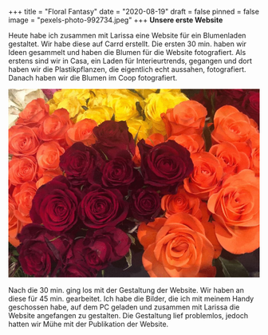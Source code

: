 +++
title = "Floral Fantasy"
date = "2020-08-19"
draft = false
pinned = false
image = "pexels-photo-992734.jpeg"
+++
**Unsere erste Website**

Heute habe ich zusammen mit Larissa eine Website für ein Blumenladen gestaltet. Wir habe diese auf Carrd erstellt. Die ersten 30 min. haben wir Ideen gesammelt und haben die Blumen für die Website fotografiert. Als erstens sind wir in Casa, ein Laden für Interieurtrends, gegangen und dort haben wir die Plastikpflanzen, die eigentlich echt aussahen, fotografiert. Danach haben wir die Blumen im Coop fotografiert.

![](microsoftteams-image-0000.jpg)

Nach die 30 min. ging los mit der Gestaltung der Website. Wir haben an diese für 45 min. gearbeitet. Ich habe die Bilder, die ich mit meinem Handy geschossen habe, auf dem PC geladen und zusammen mit Larissa die Website angefangen zu gestalten. Die Gestaltung lief problemlos, jedoch hatten wir Mühe mit der Publikation der Website.